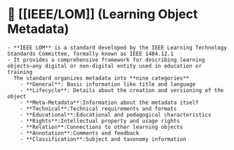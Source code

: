 # 🧠 [[IEEE/LOM]] (Learning Object Metadata)
	- **IEEE LOM** is a standard developed by the IEEE Learning Technology Standards Committee, formally known as IEEE 1484.12.1
	- It provides a comprehensive framework for describing learning objects—any digital or non-digital entity used in education or training
	  The standard organizes metadata into **nine categories**
		- **General**: Basic information like title and language
		- **Lifecycle**: Details about the creation and versioning of the object
		- **Meta-Metadata**:Information about the metadata itself
		- **Technical**:Technical requirements and formats
		- **Educational**:Educational and pedagogical characteristics
		- **Rights**:Intellectual property and usage rights
		- **Relation**:Connections to other learning objects
		- **Annotation**:Comments and feedback
		- **Classification**:Subject and taxonomy information